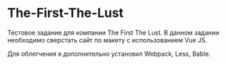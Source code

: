 # The-First-The-Lust

Тестовое задание для компании The First The Lust.
В данном задании необходимо сверстать сайт по макету с использованием Vue JS.


Для облегчения я дополнительно установил Webpack, Less, Bable. 